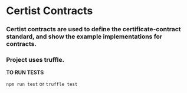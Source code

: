 # Certist Contracts

### Certist contracts are used to define the certificate-contract standard, and show the example implementations for contracts.

### Project uses truffle.

**TO RUN TESTS**

`npm run test` or `truffle test`
